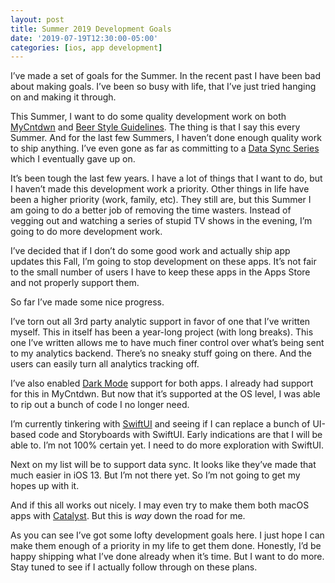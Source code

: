 ```yaml
---
layout: post
title: Summer 2019 Development Goals
date: '2019-07-19T12:30:00-05:00'
categories: [ios, app development]
---
```


I’ve made a set of goals for the Summer. In the recent past I have been bad about making goals. I’ve been so busy with life, that I’ve just tried hanging on and making it through. 

This Summer, I want to do some quality development work on both [MyCntdwn](https://apps.apple.com/us/app/mycntdwn/id293970065?ls=1) and [Beer Style Guidelines](https://apps.apple.com/us/app/beer-style-guidelines/id998139111?ls=1). The thing is that I say this every Summer. And for the last few Summers, I haven’t done enough quality work to ship anything.  I’ve even gone as far as committing to a [Data Sync Series](https://medium.com/@rwgrier/data-sync-series-part-1-bb492efebab9) which I eventually gave up on. 

It’s been tough the last few years. I have a lot of things that I want to do, but I haven’t made this development work a priority. Other things in life have been a higher priority (work, family, etc). They still are, but this Summer I am going to do a better job of removing the time wasters. Instead of vegging out and watching a series of stupid TV shows in the evening, I’m going to do more development work. 

I’ve decided that if I don’t do some good work and actually ship app updates this Fall, I’m going to stop development on these apps. It’s not fair to the small number of users I have to keep these apps in the Apps Store and not properly support them. 

So far I’ve made some nice progress. 

I’ve torn out all 3rd party analytic support in favor of one that I’ve written myself. This in itself has been a year-long project (with long breaks). This one I’ve written allows me to have much finer control over what’s being sent to my analytics backend. There’s no sneaky stuff going on there. And the users can easily turn all analytics tracking off. 

I’ve also enabled [Dark Mode](https://developer.apple.com/design/human-interface-guidelines/ios/visual-design/dark-mode/) support for both apps. I already had support for this in MyCntdwn. But now that it’s supported at the OS level, I was able to rip out a bunch of code I no longer need. 

I’m currently tinkering with [SwiftUI](https://developer.apple.com/xcode/swiftui/) and seeing if I can replace a bunch of UI-based code and Storyboards with SwiftUI. Early indications are that I will be able to. I’m not 100% certain yet. I need to do more exploration with SwiftUI. 

Next on my list will be to support data sync. It looks like they’ve made that much easier in iOS 13. But I’m not there yet. So I’m not going to get my hopes up with it. 

And if this all works out nicely. I may even try to make them both macOS apps with [Catalyst](https://developer.apple.com/ipad-apps-for-mac/). But this is _way_ down the road for me. 

As you can see I’ve got some lofty development goals here. I just hope I can make them enough of a priority in my life to get them done. Honestly, I’d be happy shipping what I’ve done already when it’s time. But I want to do more. Stay tuned to see if I actually follow through on these plans.  

